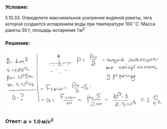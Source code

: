 ###  Условие: 

$5.10.33.$ Определите максимальное ускорение водяной ракеты, тяга которой создается испарением воды при температуре $100 \,^{\circ}C$. Масса ракеты $50 \,т$, площадь испарения $1 \,м^2$ 

###  Решение: 

![|640x237, 67%](../../img/5.10.33/1.jpg) 

###  Ответ: $a = 1.0 \,м/с^2$ 
